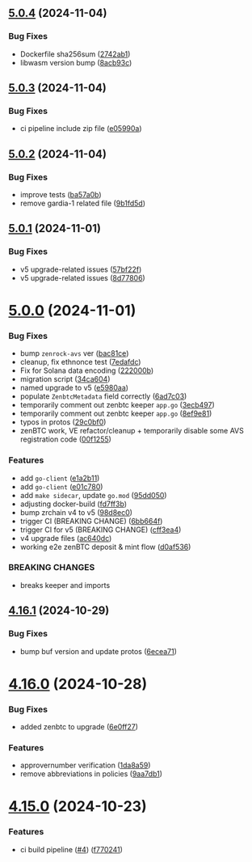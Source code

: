 ## [5.0.4](https://github.com/zenrocklabs/zrchain/compare/v5.0.3...v5.0.4) (2024-11-04)


### Bug Fixes

* Dockerfile sha256sum ([2742ab1](https://github.com/zenrocklabs/zrchain/commit/2742ab1e39efa3a05ef92219c06c8e8c2f2e920c))
* libwasm version bump ([8acb93c](https://github.com/zenrocklabs/zrchain/commit/8acb93cc67fa8ebf60d8d4e93b9daa145edde58a))

## [5.0.3](https://github.com/zenrocklabs/zrchain/compare/v5.0.2...v5.0.3) (2024-11-04)


### Bug Fixes

* ci pipeline include zip file ([e05990a](https://github.com/zenrocklabs/zrchain/commit/e05990a7e07fd632c07ee686ea1a07336f0f5ef2))

## [5.0.2](https://github.com/zenrocklabs/zrchain/compare/v5.0.1...v5.0.2) (2024-11-04)


### Bug Fixes

* improve tests ([ba57a0b](https://github.com/zenrocklabs/zrchain/commit/ba57a0ba0c672922c33f8561575a3a7857082e93))
* remove gardia-1 related file ([9b1fd5d](https://github.com/zenrocklabs/zrchain/commit/9b1fd5d1556cf4c432bef4942acb52b6e26a1fc2))

## [5.0.1](https://github.com/zenrocklabs/zrchain/compare/v5.0.0...v5.0.1) (2024-11-01)


### Bug Fixes

* v5 upgrade-related issues ([57bf22f](https://github.com/zenrocklabs/zrchain/commit/57bf22f27c7b9cf77cc0f963d4bdd9caac33dfad))
* v5 upgrade-related issues ([8d77806](https://github.com/zenrocklabs/zrchain/commit/8d778061c229507674e98a1633ba299dfd8164ae))

# [5.0.0](https://github.com/zenrocklabs/zrchain/compare/v4.16.1...v5.0.0) (2024-11-01)


### Bug Fixes

* bump `zenrock-avs` ver ([bac81ce](https://github.com/zenrocklabs/zrchain/commit/bac81ce33691ade27307512072dd98745b771283))
* cleanup, fix ethnonce test ([7edafdc](https://github.com/zenrocklabs/zrchain/commit/7edafdcfab92897b8a2f4aad27df3210487a32da))
* Fix for Solana data encoding ([222000b](https://github.com/zenrocklabs/zrchain/commit/222000bf6241eecb1914863aa77842db56b95792))
* migration script ([34ca604](https://github.com/zenrocklabs/zrchain/commit/34ca604d92abb68c83e27e855f5e4e37cb2e1865))
* named upgrade to v5 ([e5980aa](https://github.com/zenrocklabs/zrchain/commit/e5980aa21e5532e6b943ff3cc4345b959cee1385))
* populate `ZenbtcMetadata` field correctly ([6ad7c03](https://github.com/zenrocklabs/zrchain/commit/6ad7c03ab97411f24432daa468b76116b8a184b3))
* temporarily comment out zenbtc keeper `app.go` ([3ecb497](https://github.com/zenrocklabs/zrchain/commit/3ecb4970c88bfc3690079c1ccf7176ba052be148))
* temporarily comment out zenbtc keeper `app.go` ([8ef9e81](https://github.com/zenrocklabs/zrchain/commit/8ef9e815b393df7f630c62233b7b3e45a9ce8375))
* typos in protos ([29c0bf0](https://github.com/zenrocklabs/zrchain/commit/29c0bf03c0c2e2ef7cc51d6778e4465e22c84e16))
* zenBTC work, VE refactor/cleanup + temporarily disable some AVS registration code ([00f1255](https://github.com/zenrocklabs/zrchain/commit/00f1255e464605679bbddd622ae3ebdaf4873960))


### Features

* add `go-client` ([e1a2b11](https://github.com/zenrocklabs/zrchain/commit/e1a2b11a218b2b2a3610d7695c7a408d20506426))
* add `go-client` ([e01c780](https://github.com/zenrocklabs/zrchain/commit/e01c780fa842148aa40301fa2a7748bb8f9ccb5a))
* add `make sidecar`, update `go.mod` ([95dd050](https://github.com/zenrocklabs/zrchain/commit/95dd0504433b3cd97ccf5bc7c445de5be5196f4c))
* adjusting docker-build ([fd7ff3b](https://github.com/zenrocklabs/zrchain/commit/fd7ff3b31233e03e8fffa1076607928c2ae209e6))
* bump zrchain v4 to v5 ([98d8ec0](https://github.com/zenrocklabs/zrchain/commit/98d8ec0d2769ac340e44ac369dc590b62f9bb215))
* trigger CI (BREAKING CHANGE) ([6bb664f](https://github.com/zenrocklabs/zrchain/commit/6bb664f7530a0f67c99d5d03a4eb5d57910ae7ec))
* trigger CI for v5 (BREAKING CHANGE) ([cff3ea4](https://github.com/zenrocklabs/zrchain/commit/cff3ea4255b0d68da7e58d8d0fd5e233a126e697))
* v4 upgrade files ([ac640dc](https://github.com/zenrocklabs/zrchain/commit/ac640dc504c3ed490f39247abad7a326a2cd9f2e))
* working e2e zenBTC deposit & mint flow ([d0af536](https://github.com/zenrocklabs/zrchain/commit/d0af53679c17073743772dc6a239b25c521ceda6))


### BREAKING CHANGES

* breaks keeper and imports

## [4.16.1](https://github.com/zenrocklabs/zrchain/compare/v4.16.0...v4.16.1) (2024-10-29)


### Bug Fixes

* bump buf version and update protos ([6ecea71](https://github.com/zenrocklabs/zrchain/commit/6ecea7116c17880542ff010841b2e757ee4c45f7))

# [4.16.0](https://github.com/zenrocklabs/zrchain/compare/v4.15.0...v4.16.0) (2024-10-28)


### Bug Fixes

* added zenbtc to upgrade ([6e0ff27](https://github.com/zenrocklabs/zrchain/commit/6e0ff27c6c71702e6b7c051559b23b952c17eeba))


### Features

* approvernumber verification ([1da8a59](https://github.com/zenrocklabs/zrchain/commit/1da8a5936dcb687c0670f7efabcb5305999c8fb5))
* remove abbreviations in policies ([9aa7db1](https://github.com/zenrocklabs/zrchain/commit/9aa7db1aba8b06a9e8743eecf1d4efcc07e1f265))

# [4.15.0](https://github.com/zenrocklabs/zrchain/compare/v4.14.1...v4.15.0) (2024-10-23)


### Features

* ci build pipeline ([#4](https://github.com/zenrocklabs/zrchain/issues/4)) ([f770241](https://github.com/zenrocklabs/zrchain/commit/f770241f3cdedbe0ca1b4357c40979f28d691dd7))
